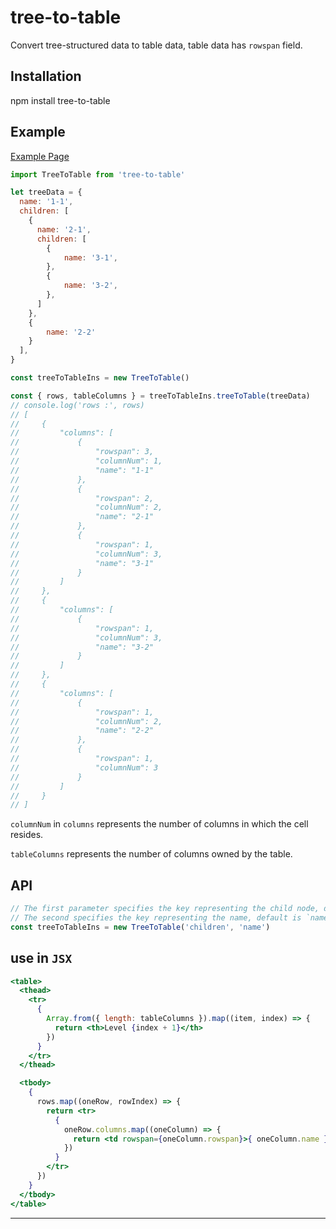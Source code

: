 # tree-to-table
Convert tree-structured data to table data, table data has `rowspan` field.

## Installation
npm install tree-to-table  

## Example
[Example Page](https://tree-to-table.vercel.app/)

```js
import TreeToTable from 'tree-to-table'

let treeData = {
  name: '1-1',
  children: [
    {
      name: '2-1',
      children: [
        {
            name: '3-1',
        },
        {
            name: '3-2',
        },
      ]
    },
    {
        name: '2-2'
    }
  ],
}

const treeToTableIns = new TreeToTable()

const { rows, tableColumns } = treeToTableIns.treeToTable(treeData)
// console.log('rows :', rows)
// [
//     {
//         "columns": [
//             {
//                 "rowspan": 3,
//                 "columnNum": 1,
//                 "name": "1-1"
//             },
//             {
//                 "rowspan": 2,
//                 "columnNum": 2,
//                 "name": "2-1"
//             },
//             {
//                 "rowspan": 1,
//                 "columnNum": 3,
//                 "name": "3-1"
//             }
//         ]
//     },
//     {
//         "columns": [
//             {
//                 "rowspan": 1,
//                 "columnNum": 3,
//                 "name": "3-2"
//             }
//         ]
//     },
//     {
//         "columns": [
//             {
//                 "rowspan": 1,
//                 "columnNum": 2,
//                 "name": "2-2"
//             },
//             {
//                 "rowspan": 1,
//                 "columnNum": 3
//             }
//         ]
//     }
// ]
```
`columnNum` in `columns` represents the number of columns in which the cell resides.

`tableColumns` represents the number of columns owned by the table.


## API
```js
// The first parameter specifies the key representing the child node, default is `children`.
// The second specifies the key representing the name, default is `name`.
const treeToTableIns = new TreeToTable('children', 'name')
```

## use in `JSX`
``` jsx
<table>
  <thead>
    <tr>
      {
        Array.from({ length: tableColumns }).map((item, index) => {
          return <th>Level {index + 1}</th>
        })
      }
    </tr>
  </thead>

  <tbody>
    {
      rows.map((oneRow, rowIndex) => {
        return <tr>
          {
            oneRow.columns.map((oneColumn) => {
              return <td rowspan={oneColumn.rowspan}>{ oneColumn.name }</td>
            })
          }
        </tr>
      })
    }
  </tbody>
</table>
```
****